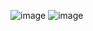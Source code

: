 
![image](https://user-images.githubusercontent.com/65494997/132532245-152e8f80-8787-4325-8999-add3a7812201.png)
![image](https://user-images.githubusercontent.com/65494997/132532595-1149a59a-84ce-4c2f-aef5-bc2a99b1645e.png)

